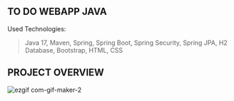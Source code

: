 TO DO WEBAPP JAVA
---
Used Technologies:
> Java 17, Maven, Spring, Spring Boot, Spring Security, Spring JPA, H2 Database, Bootstrap, HTML, CSS

PROJECT OVERVIEW
---
![ezgif com-gif-maker-2](https://user-images.githubusercontent.com/72566779/213338351-2133eab6-58c6-473c-890c-c45f09f7337a.gif)
